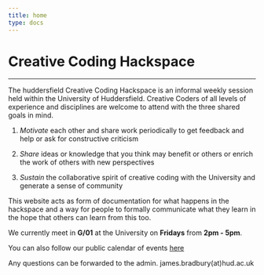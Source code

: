 ```yaml
---
title: home
type: docs
---
```


# Creative Coding Hackspace
--- 
The huddersfield Creative Coding Hackspace is an informal weekly session held within the University of Huddersfield. Creative Coders of all levels of experience and disciplines are welcome to attend with the three shared goals in mind.


1. _Motivate_ each other and share work periodically to get feedback and help or ask for constructive criticism

2. _Share_ ideas or knowledge that you think may benefit or others or enrich the work of others with new perspectives

3. _Sustain_ the collaborative spirit of creative coding with the University and generate a sense of community


<!-- So far we have people from a number of backgrounds who are working with a number of technologies and in several areas of interest. For example: 

- ReaScript
- SuperCollider
- Max
- js
- Visualisation
- Machine Learning
- Python
- Audio decomposition
- Architecture of Max patches versus text-based code
- Version control
- Raspberry Pi/Arduino/Embedded
- Kinetc sculptures -->

This website acts as form of documentation for what happens in the hackspace and a way for people to formally communicate what they learn in the hope that others can learn from this too.

We currently meet in **G/01** at the University on **Fridays** from **2pm - 5pm**.

You can also follow our public calendar of events [here](https://boogiebox-nextcloud.cloud.seedboxes.cc/index.php/apps/calendar/p/a93AtxzmoQBBoEap/Hackspace)

Any questions can be forwarded to the admin. james.bradbury(at)hud.ac.uk